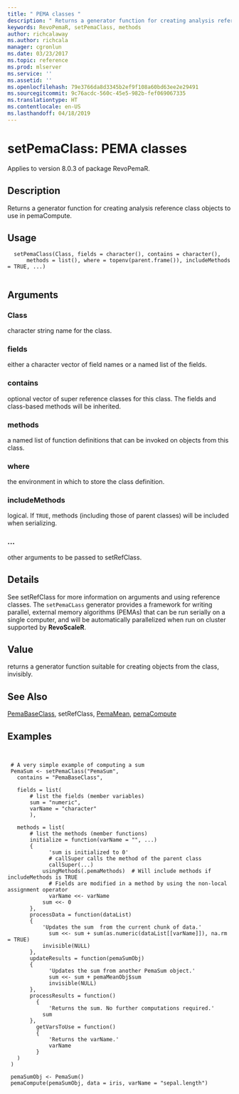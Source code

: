 ```yaml
---
title: " PEMA classes "
description: " Returns a generator function for creating analysis reference class objects to use in pemaCompute. "
keywords: RevoPemaR, setPemaClass, methods
author: richcalaway
ms.author: richcala
manager: cgronlun
ms.date: 03/23/2017
ms.topic: reference
ms.prod: mlserver
ms.service: ''
ms.assetid: ''
ms.openlocfilehash: 79e3766da8d3345b2ef9f108a60bd63ee2e29491
ms.sourcegitcommit: 9c76acdc-560c-45e5-982b-fef069067335
ms.translationtype: HT
ms.contentlocale: en-US
ms.lasthandoff: 04/18/2019
---
```

 # <a name="setpemaclass--pema-classes"></a>setPemaClass:  PEMA classes 

 Applies to version 8.0.3 of package RevoPemaR.

 ## <a name="description"></a>Description

Returns a generator function for creating analysis reference class objects to use in pemaCompute.


 ## <a name="usage"></a>Usage

```   
  setPemaClass(Class, fields = character(), contains = character(), 
      methods = list(), where = topenv(parent.frame()), includeMethods = TRUE, ...)


```

 ## <a name="arguments"></a>Arguments



 ### <a name="class"></a>Class
  character string name for the class.  


 ### <a name="fields"></a>fields
  either a character vector of field names or a named list of the fields.   


 ### <a name="contains"></a>contains
  optional vector of super reference classes for this class. The fields  and class-based methods will be inherited.  



 ### <a name="methods"></a>methods
  a named list of function definitions that can be invoked on objects from this class.  



 ### <a name="where"></a>where
  the environment in which to store the class definition.  



 ### <a name="includemethods"></a>includeMethods
  logical.  If `TRUE`, methods (including those of parent classes) will be included when serializing.  



 ###  <a name=""></a>...
  other arguments to be passed to setRefClass.    



 ## <a name="details"></a>Details

See setRefClass for more information on arguments and using reference classes.
The `setPemaCLass` generator provides a framework for writing parallel, external memory algorithms (PEMAs) that can be run serially on a single computer, and will be automatically parallelized when run on cluster supported by **RevoScaleR**.


 ## <a name="value"></a>Value

returns a generator function suitable for creating objects from the class, invisibly.







 ## <a name="see-also"></a>See Also

[PemaBaseClass](pemabaseclass.md), setRefClass, [PemaMean](pemamean.md), [pemaCompute](pemacompute.md)


 ## <a name="examples"></a>Examples

 ```


  # A very simple example of computing a sum
  PemaSum <- setPemaClass("PemaSum", 
    contains = "PemaBaseClass",

    fields = list( 
        # list the fields (member variables)
        sum = "numeric",
        varName = "character"
        ),

    methods = list(
        # list the methods (member functions)
        initialize = function(varName = "", ...) 
        {
              'sum is initialized to 0'          
              # callSuper calls the method of the parent class
              callSuper(...)            
            usingMethods(.pemaMethods)  # Will include methods if includeMethods is TRUE        
              # Fields are modified in a method by using the non-local assignment operator
              varName <<- varName
            sum <<- 0
        },
        processData = function(dataList) 
        {
            'Updates the sum  from the current chunk of data.'
              sum <<- sum + sum(as.numeric(dataList[[varName]]), na.rm = TRUE)
            invisible(NULL)
        },
        updateResults = function(pemaSumObj)
        {
              'Updates the sum from another PemaSum object.'
              sum <<- sum + pemaMeanObj$sum
              invisible(NULL)
        },
        processResults = function()
          {
              'Returns the sum. No further computations required.'
            sum
        },
          getVarsToUse = function()
          {
              'Returns the varName.' 
              varName
          }
    )
  )

  pemaSumObj <- PemaSum()
  pemaCompute(pemaSumObj, data = iris, varName = "sepal.length")
```




